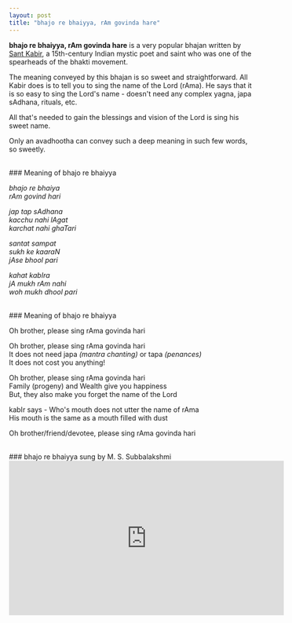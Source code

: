 ```yaml
---
layout: post
title: "bhajo re bhaiyya, rAm govinda hare"
---
```

**bhajo re bhaiyya, rAm govinda hare** is a very popular bhajan written by [Sant Kabir](https://en.wikipedia.org/wiki/Kabir), a 15th-century Indian mystic poet and saint who was one of the spearheads of the bhakti movement. 

The meaning conveyed by this bhajan is so sweet and straightforward. All Kabir does is to tell you to sing the name of the Lord (rAma). He says that it is so easy to sing the Lord's name - doesn't need any complex yagna, japa sAdhana, rituals, etc. 

All that's needed to gain the blessings and vision of the Lord is sing his sweet name. 

Only an avadhootha can convey such a deep meaning in such few words, so sweetly. 

<br>
### Meaning of bhajo re bhaiyya

_bhajo re bhaiya  
rAm govind hari_ 
  
_jap tap sAdhana  
kacchu nahi lAgat  
karchat nahi ghaTari_  
  
_santat sampat  
sukh ke kaaraN  
jAse bhool pari_    
  
_kahat kabIra   
jA mukh rAm nahi  
woh mukh dhool pari_ 

<br>
### Meaning of bhajo re bhaiyya

Oh brother, please sing rAma govinda hari  
  
Oh brother, please sing rAma govinda hari  
It does not need japa _(mantra chanting)_ or tapa _(penances)_  
It does not cost you anything!   
  
Oh brother, please sing rAma govinda hari  
Family (progeny) and Wealth give you happiness  
But, they also make you forget the name of the Lord  

kabIr says - 
Who's mouth does not utter the name of rAma  
His mouth is the same as a mouth filled with dust

Oh brother/friend/devotee, please sing rAma govinda hari  

<br>
### bhajo re bhaiyya sung by M. S. Subbalakshmi
  
<iframe width="560" height="315" src="https://www.youtube.com/embed/qGCGtt_lxA0" frameborder="0" allow="accelerometer; autoplay; clipboard-write; encrypted-media; gyroscope; picture-in-picture" allowfullscreen></iframe>
